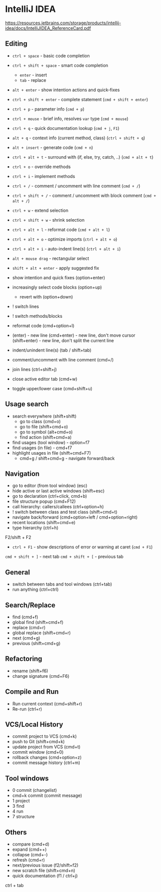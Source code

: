 # IntelliJ IDEA

https://resources.jetbrains.com/storage/products/intellij-idea/docs/IntelliJIDEA_ReferenceCard.pdf

## Editing

- `ctrl + space` - basic code completion
- `ctrl + shift + space` - smart code completion
    - `enter` - insert
    - `tab` - replace


- `alt + enter` - show intention actions and quick-fixes


- `ctrl + shift + enter` - complete statement (`cmd + shift + enter`)
  

- `ctrl + p` - parameter info (`cmd + p`)
- `ctrl + mouse` - brief info, resolves `var` type (`cmd + mouse`)
- `ctrl + q` - quick documentation lookup (`cmd + j`, `F1`)
- `alt + q` - context info (current method, class) (`ctrl + shift + q`)


- `alt + insert` - generate code (`cmd + n`)
- `ctrl + alt + t` - surround with (if, else, try, catch, ..) (`cmd + alt + t`)
- `ctrl + o` - override methods
- `ctrl + i` - implement methods


- `ctrl + /` - comment / uncomment with line comment (`cmd + /`)
- `ctrl + shift + /` - comment / uncomment with block comment (`cmd + alt + /`)


- `ctrl + w` - extend selection
- `ctrl + shift + w` - shrink selection


- `ctrl + alt + l` - reformat code (`cmd + alt + l`)
- `ctrl + alt + o` - optimize imports (`ctrl + alt + o`)
- `ctrl + alt + i` - auto-indent line(s) (`ctrl + alt + i`)





- `alt + mouse drag` - rectangular select
- `shift + alt + enter` - apply suggested fix

- show intention and quick fixes (option+enter)
- increasingly select code blocks (option+up)
    - revert with (option+down)
- ! switch lines
- ! switch methods/blocks
- reformat code (cmd+option+l)
- (enter) - new line
  (cmd+enter) - new line, don't move cursor
  (shift+enter) - new line, don't split the current line
- indent/unindent line(s) (tab / shift+tab)
- comment/uncomment with line comment (cmd+/)
- join lines (ctrl+shift+j)
- close active editor tab (cmd+w)
- toggle upper/lower case (cmd+shift+u)

## Usage search

- search everywhere (shift+shift)
    - go to class (cmd+o)
    - go to file (shift+cmd+o)
    - go to symbol (alt+cmd+o)
    - find action (shift+cmd+a)
- find usages (tool window) - option+f7
- find usages (in file) - cmd+f7
- highlight usages in file (shift+cmd+F7)
    - cmd+g / shift+cmd+g - navigate forward/back

## Navigation

- go to editor  (from tool window) (esc)
- hide active or last active windows (shift+esc)
- go to declaration (ctrl+click, cmd+b)
- file structure popup (cmd+F12)
- call hierarchy: callers/callees (ctrl+option+h)
- ! switch between class and test class (shift+cmd+t)
- navigate back/forward (cmd+option+left / cmd+option+right)
- recent locations (shift+cmd+e)
- type hierarchy (ctrl+h)

F2/shift + F2
- `ctrl + F1` - show descriptions of error or warning at caret (`cmd + F1`)

`cmd + shift + ]` - next tab
`cmd + shift + [` - previous tab

## General

- switch between tabs and tool windows (ctrl+tab)
- run anything (ctrl+ctrl)

## Search/Replace

- find (cmd+f)
- global find (shift+cmd+f)
- replace (cmd+r)
- global replace (shift+cmd+r)
- next (cmd+g)
- previous (shift+cmd+g)

## Refactoring

- rename (shift+f6)
- change signature (cmd+F6)

## Compile and Run

- Run current context (cmd+shift+r)
- Re-run (ctrl+r)

## VCS/Local History

- commit project to VCS (cmd+k)
- push to Git (shift+cmd+k)
- update project from VCS (cmd+t)
- commit window (cmd+0)
- rollback changes (cmd+option+z)
- commit message history (ctrl+m)

## Tool windows

- 0 commit (changelist)
- cmd+k commit (commit message)
- 1 project
- 3 find
- 4 run
- 7 structure

## Others

- compare (cmd+d)
- expand (cmd++)
- collapse (cmd+-)
- refresh (cmd+r)
- next/previous issue (f2/shift+f2)
- new scratch file (shift+cmd+n)
- quick documentation (f1 / ctrl+j)

ctrl + tab